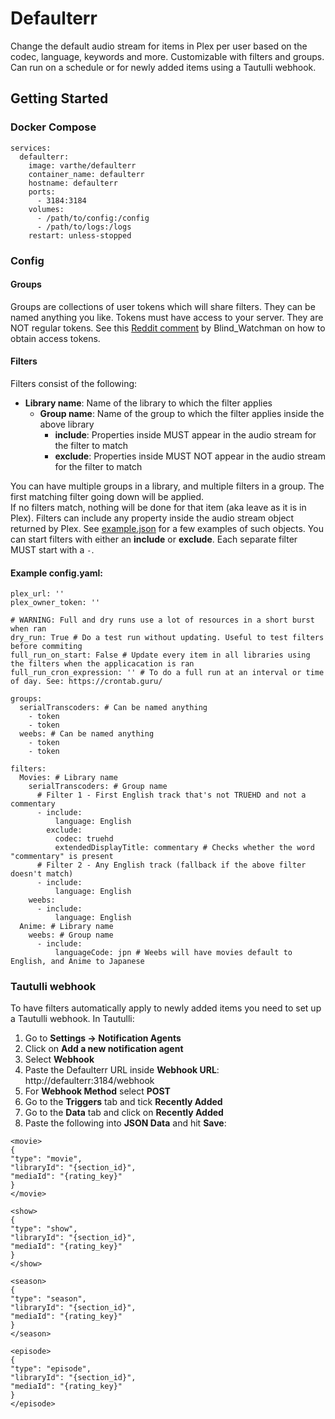 # Defaulterr

Change the default audio stream for items in Plex per user based on the codec, language, keywords and more. Customizable with filters and groups. Can run on a schedule or for newly added items using a Tautulli webhook.

## Getting Started

### Docker Compose
```
services:
  defaulterr:
    image: varthe/defaulterr
    container_name: defaulterr
    hostname: defaulterr
    ports: 
      - 3184:3184
    volumes:
      - /path/to/config:/config
      - /path/to/logs:/logs
    restart: unless-stopped
```
### Config
#### Groups
Groups are collections of user tokens which will share filters. They can be named anything you like.
Tokens must have access to your server. They are NOT regular tokens. See this [Reddit comment](https://www.reddit.com/r/PleX/comments/18ihi91/comment/kddct4k/?utm_source=share&utm_medium=web3x&utm_name=web3xcss&utm_term=1&utm_content=share_button) by Blind_Watchman on how to obtain access tokens.
#### Filters
Filters consist of the following:
- **Library name**: Name of the library to which the filter applies
  - **Group name**: Name of the group to which the filter applies inside the above library
    - **include**: Properties inside MUST appear in the audio stream for the filter to match
    - **exclude**: Properties inside MUST NOT appear in the audio stream for the filter to match

You can have multiple groups in a library, and multiple filters in a group. 
The first matching filter going down will be applied.  
If no filters match, nothing will be done for that item (aka leave as it is in Plex).
Filters can include any property inside the audio stream object returned by Plex. See [example.json](https://github.com/varthe/Defaulterr/blob/main/example.json) for a few examples of such objects.
You can start filters with either an **include** or **exclude**. Each separate filter MUST start with a `-`.
#### Example config.yaml:
```
plex_url: ''
plex_owner_token: ''

# WARNING: Full and dry runs use a lot of resources in a short burst when ran
dry_run: True # Do a test run without updating. Useful to test filters before commiting
full_run_on_start: False # Update every item in all libraries using the filters when the applicacation is ran
full_run_cron_expression: '' # To do a full run at an interval or time of day. See: https://crontab.guru/

groups:
  serialTranscoders: # Can be named anything
    - token
    - token
  weebs: # Can be named anything
    - token
    - token

filters:
  Movies: # Library name
    serialTranscoders: # Group name
      # Filter 1 - First English track that's not TRUEHD and not a commentary
      - include:
          language: English
        exclude:
          codec: truehd
          extendedDisplayTitle: commentary # Checks whether the word "commentary" is present
      # Filter 2 - Any English track (fallback if the above filter doesn't match)
      - include:
          language: English
    weebs:
      - include:
          language: English
  Anime: # Library name
    weebs: # Group name
      - include:
          languageCode: jpn # Weebs will have movies default to English, and Anime to Japanese
```
### Tautulli webhook
To have filters automatically apply to newly added items you need to set up a Tautulli webhook.
In Tautulli:
  1. Go to **Settings -> Notification Agents**
  2. Click on **Add a new notification agent**
  3. Select **Webhook**
  4. Paste the Defaulterr URL inside **Webhook URL**: http://defaulterr:3184/webhook
  5. For **Webhook Method** select **POST**
  6. Go to the **Triggers** tab and tick **Recently Added**
  7. Go to the **Data** tab and click on **Recently Added** 
  8. Paste the following into **JSON Data** and hit **Save**:
```
<movie>
{
"type": "movie",
"libraryId": "{section_id}",
"mediaId": "{rating_key}"
}
</movie>

<show>
{
"type": "show",
"libraryId": "{section_id}",
"mediaId": "{rating_key}"
}
</show>

<season>
{
"type": "season",
"libraryId": "{section_id}",
"mediaId": "{rating_key}"
}
</season>

<episode>
{
"type": "episode",
"libraryId": "{section_id}",
"mediaId": "{rating_key}"
}
</episode>
```